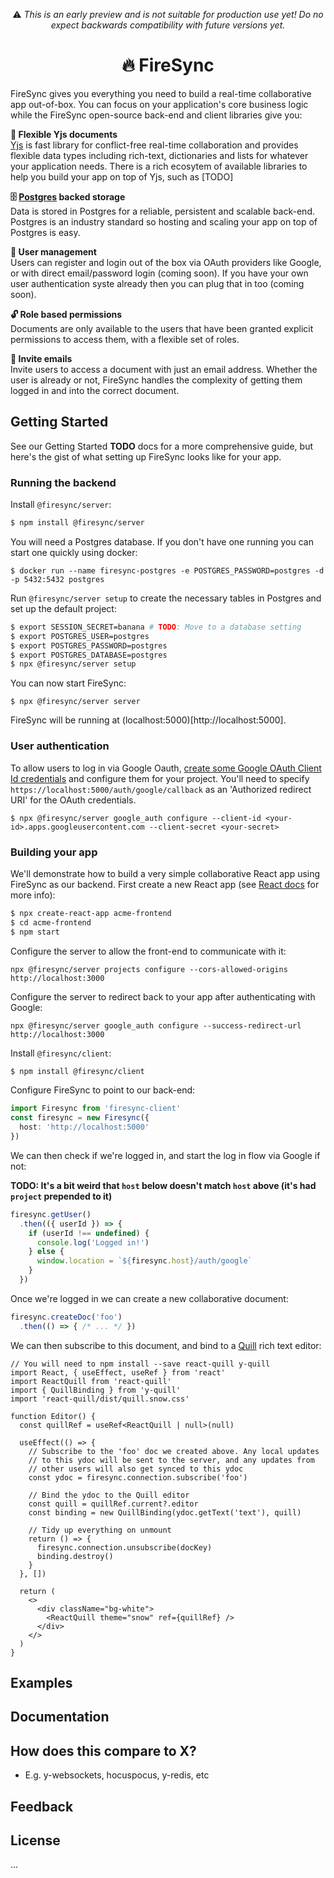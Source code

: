 <p align="center">
⚠️ <em>This is an early preview and is not suitable for production use yet! Do no expect backwards compatibility with future versions yet.</em>
</p>

<h1 align="center">🔥 FireSync</h1>

FireSync gives you everything you need to build a real-time collaborative app out-of-box. You can focus on your application's core business logic while the FireSync open-source back-end and client libraries give you:

**🚀 Flexible Yjs documents** <br/>
[Yjs](https://github.com/yjs/yjs) is fast library for conflict-free real-time collaboration and provides flexible data types including rich-text, dictionaries and lists for whatever your application needs. There is a rich ecosytem of available libraries to help you build your app on top of Yjs, such as [TODO]

**🗄️ [Postgres](https://www.postgresql.org/) backed storage** <br/>
Data is stored in Postgres for a reliable, persistent and scalable back-end. Postgres is an industry standard so hosting and scaling your app on top of Postgres is easy.

**🧑 User management** <br/>
Users can register and login out of the box via OAuth providers like Google, or with direct email/password login (coming soon). If you have your own user authentication syste already then you can plug that in too (coming soon).

**🔓 Role based permissions** <br/>
Documents are only available to the users that have been granted explicit permissions to access them, with a flexible set of roles.

**📧 Invite emails** <br/>
Invite users to access a document with just an email address. Whether the user is already or not, FireSync handles the complexity of getting them logged in and into the correct document.

## Getting Started

See our Getting Started **TODO** docs for a more comprehensive guide, but here's the gist of what setting up FireSync looks like for your app.

### Running the backend

Install `@firesync/server`:

```bash
$ npm install @firesync/server
```

You will need a Postgres database. If you don't have one running you can start one quickly using docker:

```
$ docker run --name firesync-postgres -e POSTGRES_PASSWORD=postgres -d -p 5432:5432 postgres
```

Run `@firesync/server setup` to create the necessary tables in Postgres and set up the default project:

```bash
$ export SESSION_SECRET=banana # TODO: Move to a database setting
$ export POSTGRES_USER=postgres
$ export POSTGRES_PASSWORD=postgres
$ export POSTGRES_DATABASE=postgres
$ npx @firesync/server setup
```

You can now start FireSync:

```
$ npx @firesync/server server
```

FireSync will be running at (localhost:5000)[http://localhost:5000].

### User authentication

To allow users to log in via Google Oauth, [create some Google OAuth Client Id credentials](https://developers.google.com/workspace/guides/create-credentials#oauth-client-id) and configure them for your project. You'll need to specify `https://localhost:5000/auth/google/callback` as an 'Authorized redirect URI' for the OAuth credentials.

```
$ npx @firesync/server google_auth configure --client-id <your-id>.apps.googleusercontent.com --client-secret <your-secret>
```

### Building your app

We'll demonstrate how to build a very simple collaborative React app using FireSync as our backend. First create a new React app (see [React docs](https://reactjs.org/docs/create-a-new-react-app.html) for more info):

```bash
$ npx create-react-app acme-frontend
$ cd acme-frontend
$ npm start
```

Configure the server to allow the front-end to communicate with it:

```
npx @firesync/server projects configure --cors-allowed-origins http://localhost:3000
```

Configure the server to redirect back to your app after authenticating with Google:

```
npx @firesync/server google_auth configure --success-redirect-url http://localhost:3000
```

Install `@firesync/client`:

```bash
$ npm install @firesync/client
```

Configure FireSync to point to our back-end:

```ts
import Firesync from 'firesync-client'
const firesync = new Firesync({
  host: 'http://localhost:5000'
})
```

We can then check if we're logged in, and start the log in flow via Google if not:

**TODO: It's a bit weird that `host` below doesn't match `host` above (it's had `project` prepended to it)**

```ts
firesync.getUser()
  .then(({ userId }) => {
    if (userId !== undefined) {
      console.log('Logged in!')
    } else {
      window.location = `${firesync.host}/auth/google`
    }
  })
```

Once we're logged in we can create a new collaborative document:

```ts
firesync.createDoc('foo')
  .then(() => { /* ... */ })
```

We can then subscribe to this document, and bind to a [Quill](https://github.com/quilljs/quill) rich text editor:

```tsx
// You will need to npm install --save react-quill y-quill
import React, { useEffect, useRef } from 'react'
import ReactQuill from 'react-quill'
import { QuillBinding } from 'y-quill'
import 'react-quill/dist/quill.snow.css'

function Editor() {
  const quillRef = useRef<ReactQuill | null>(null)

  useEffect(() => {
    // Subscribe to the 'foo' doc we created above. Any local updates
    // to this ydoc will be sent to the server, and any updates from 
    // other users will also get synced to this ydoc
    const ydoc = firesync.connection.subscribe('foo')

    // Bind the ydoc to the Quill editor
    const quill = quillRef.current?.editor
    const binding = new QuillBinding(ydoc.getText('text'), quill)

    // Tidy up everything on unmount
    return () => {
      firesync.connection.unsubscribe(docKey)
      binding.destroy()
    }
  }, [])

  return (
    <>
      <div className="bg-white">
        <ReactQuill theme="snow" ref={quillRef} />
      </div>
    </>
  )
}
```

## Examples

## Documentation

## How does this compare to X?

* E.g. y-websockets, hocuspocus, y-redis, etc

## Feedback

## License

...
